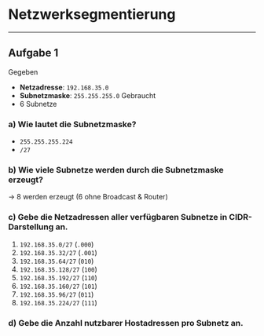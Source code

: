 # Netzwerksegmentierung
___
## Aufgabe 1
Gegeben
- **Netzadresse**: `192.168.35.0`
- **Subnetzmaske**: `255.255.255.0`
Gebraucht
- 6 Subnetze
### a) Wie lautet die Subnetzmaske?
- `255.255.255.224`
- `/27`
### b) Wie viele Subnetze werden durch die Subnetzmaske erzeugt?
→ 8 werden erzeugt (6 ohne Broadcast & Router)
### c) Gebe die Netzadressen aller verfügbaren Subnetze in CIDR-Darstellung an.
1. `192.168.35.0/27` (`.000`)
2. `192.168.35.32/27` (`.001`)
3. `192.168.35.64/27` (`010`)
4. `192.168.35.128/27` (`100`)
5. `192.168.35.192/27` (`110`)
6. `192.168.35.160/27` (`101`)
7. `192.168.35.96/27` (`011`)
8. `192.168.35.224/27` (`111`)
### d) Gebe die Anzahl nutzbarer Hostadressen pro Subnetz an.
